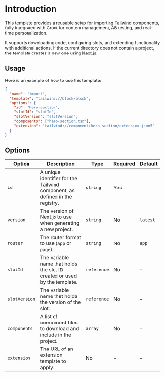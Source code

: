 # Introduction

This template provides a reusable setup for importing [Tailwind](https://tailwindcss.com/?utm_source=croct) components,
fully integrated  with Croct for content management, AB testing, and real-time personalization.

It supports downloading code, configuring slots, and extending functionality with additional actions. 
If the current directory does not contain a project, the template creates a new one using [Next.js](https://nextjs.org/?utm_source=croct).

## Usage

Here is an example of how to use this template:

```json
{
  "name": "import",
  "template": "tailwind://block/block",
  "options": {
    "id": "hero-section",
    "slotId": "slotId",
    "slotVersion": "slotVersion",
    "components": ["hero-section.tsx"],
    "extension": "tailwind://component/hero-section/extension.json5"
  }
}
```

## Options

| Option        | Description                                                                 | Type        | Required | Default  |
|---------------|-----------------------------------------------------------------------------|-------------|----------|----------|
| `id`          | A unique identifier for the Tailwind component, as defined in the registry. | `string`    | Yes      | –        |
| `version`     | The version of Next.js to use when generating a new project.                | `string`    | No       | `latest` |
| `router`      | The router format to use (`app` or `page`).                                 | `string`    | No       | `app`    |
| `slotId`      | The variable name that holds the slot ID created or used by the template.   | `reference` | No       | –        |
| `slotVersion` | The variable name that holds the version of the slot.                       | `reference` | No       | –        |
| `components`  | A list of component files to download and include in the project.           | `array`     | No       | –        |
| `extension`   | The URL of an extension template to apply.                                  | No          | -        | –        |
